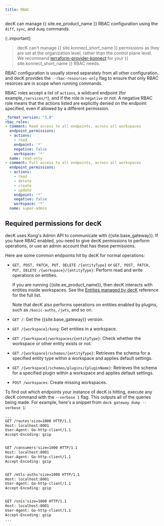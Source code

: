```yaml
---
title: RBAC
---
```


decK can manage {{ site.ee_product_name }} RBAC configuration using the `diff`, `sync`, and `dump` commands.

{:.important}
> decK can't manage {{ site.konnect_short_name }} permissions as they are set at the organization level, rather than the control plane level. We recommend [terraform-provider-konnect](https://github.com/Kong/terraform-provider-konnect) for your {{ site.konnect_short_name }} RBAC needs.

RBAC configuration is usually stored separately from all other configuration, and decK provides the `--rbac-resources-only` flag to ensure that only RBAC resorces are in scope when running commands.

RBAC roles accept a list of `actions`, a wildcard endpoint (for example,`/services/*`), and if the role is `negative` or not. A negative RBAC role means that the actions listed are explicitly denied on the endpoint specified, even if allowed by a different permission.

```yaml
_format_version: "3.0"
rbac_roles:
- comment: Read access to all endpoints, across all workspaces
  endpoint_permissions:
  - actions:
    - read
    endpoint: '*'
    negative: false
    workspace: '*'
  name: read-only
- comment: Full access to all endpoints, across all workspaces
  endpoint_permissions:
  - actions:
    - read
    - delete
    - create
    - update
    endpoint: '*'
    negative: false
    workspace: '*'
  name: super-admin
```

## Required permissions for decK

decK uses Kong's Admin API to communicate with {{site.base_gateway}}. 
If you have RBAC enabled, you need to give decK permissions to perform operations, or use an admin account that has these permissions. 

Here are some common endpoints hit by decK for normal operations:

* `GET, POST, PATCH, PUT, DELETE /{entityType}` or `GET, POST, PATCH, PUT, DELETE /{workspace}/{entityType}`: Perform read and write operations on entities.

   If you are running {{site.ee_product_name}}, then decK interacts with entities inside workspaces. 
   See the [Entities managed by decK](/deck/reference/entities/) reference for the full list.
   
   Note that decK also performs operations on entities enabled by plugins, such as `/basic-auths`, `/jwts`, and so on.

* `GET /`: Get the {{site.base_gateway}} version.
* `GET /{workspace}/kong`: Get entities in a workspace.
* `GET /{workspace}/workspaces/{entityType}`: Check whether the workspace or other entity exists or not.
* `GET /{workspace}/schemas/{entityType}`: Retrieves the schema for a specified entity type within a workspace and applies default settings.
* `GET /{workspace}/schemas/plugins/{pluginName}`: Retrieves the schema for a specified plugin within a workspace and applies default settings.
* `POST /workspaces`: Create missing workspaces.

To find out which endpoints your instance of decK is hitting, execute any decK command with the `--verbose 1` flag.  This outputs all of the queries being made. For example, here's a snippet from `deck gateway dump --verbose 1`:

```sh
...
GET /routes?size=1000 HTTP/1.1
Host: localhost:8001
User-Agent: Go-http-client/1.1
Accept-Encoding: gzip


GET /consumers?size=1000 HTTP/1.1
Host: localhost:8001
User-Agent: Go-http-client/1.1
Accept-Encoding: gzip


GET /mtls-auths?size=1000 HTTP/1.1
Host: localhost:8001
User-Agent: Go-http-client/1.1
Accept-Encoding: gzip


GET /snis?size=1000 HTTP/1.1
Host: localhost:8001
User-Agent: Go-http-client/1.1
Accept-Encoding: gzip
...
```